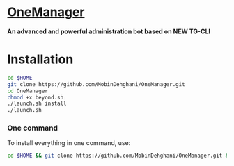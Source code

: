 # [OneManager](https://telegram.me/onemanager)

**An advanced and powerful administration bot based on NEW TG-CLI**


# Installation

```sh
cd $HOME
git clone https://github.com/MobinDehghani/OneManager.git
cd OneManager
chmod +x beyond.sh
./launch.sh install
./launch.sh
```
### One command
To install everything in one command, use:
```sh
cd $HOME && git clone https://github.com/MobinDehghani/OneManager.git && cd OneManager && chmod +x launch.sh && ./launch.sh install && ./launch.sh
```
